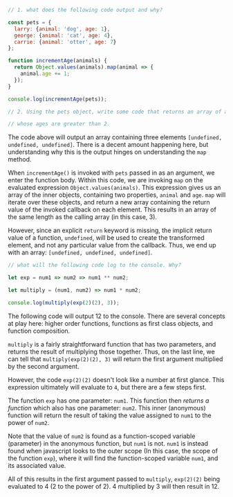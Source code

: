 
```javascript
// 1. what does the following code output and why?

const pets = {
  larry: {animal: 'dog', age: 1},
  george: {animal: 'cat', age: 4},
  carrie: {animal: 'otter', age: 7}
};

function incrementAge(animals) {
  return Object.values(animals).map(animal => {
    animal.age += 1;
  });
}

console.log(incrementAge(pets));

// 2. Using the pets object, write some code that returns an array of all pets

// whose ages are greater than 2.
```

The code above will output an array containing three elements `[undefined, undefined, undefined]`. There is a decent amount happening here, but understanding why this is the output hinges on understanding the `map` method.

When `incrementAge()` is invoked with `pets` passed in as an argument, we enter the function body. Within this code, we are invoking `map` on the evaluated expression `Object.values(animals)`. This expression gives us an array of the inner objects, containing two properties, `animal` and `age`. `map` will iterate over these objects, and return a new array containing the return value of the invoked callback on each element. This results in an array of the same length as the calling array (in this case, 3). 

However, since an explicit `return` keyword is missing, the implicit return value of a function, `undefined`, will be used to create the transformed element, and not any particular value from the callback. Thus, we end up with an array: `[undefined, undefined, undefined]`.


```javascript
// what will the following code log to the console. Why?

let exp = num1 => num2 => num1 ** num2;

let multiply = (num1, num2) => num1 * num2;

console.log(multiply(exp(2)(2), 3));

```

The following code will output 12 to the console. There are several concepts at play here: higher order functions, functions as first class objects, and function composition.

`multiply` is a fairly straightforward function that has two parameters, and returns the result of multiplying those together. Thus, on the last line, we can tell that `multiply(exp(2)(2), 3)` will return the first argument multiplied by the second argument. 

However, the code `exp(2)(2)` doesn't look like a number at first glance. This expression ultimately will evaluate to `4`, but there are a few steps first.

The function `exp` has one parameter: `num1`. This function then *returns a function* which also has one parameter: `num2`. This inner (anonymous) function will return the result of taking the value assigned to `num1` to the power of `num2`. 

Note that the value of `num2` is found as a function-scoped variable (parameter) in the anonymous function, but `num1` is not. `num1` is instead found when javascript looks to the outer scope (In this case, the scope of the function `exp`), where it will find the function-scoped variable `num1`, and its associated value.

All of this results in the first argument passed to `multiply`, `exp(2)(2)` being evaluated to 4 (2 to the power of 2). 4 multiplied by 3 will then result in 12.